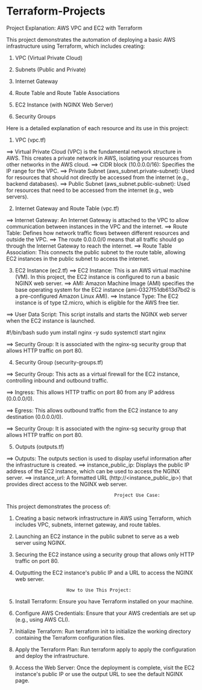 # Terraform-Projects

Project Explanation: AWS VPC and EC2 with Terraform

This project demonstrates the automation of deploying a basic AWS infrastructure using Terraform, which includes creating:

1) VPC (Virtual Private Cloud)
   
2) Subnets (Public and Private)

3) Internet Gateway

4) Route Table and Route Table Associations

5) EC2 Instance (with NGINX Web Server)

6) Security Groups

Here is a detailed explanation of each resource and its use in this project:

1. VPC (vpc.tf)

==> Virtual Private Cloud (VPC) is the fundamental network structure in AWS. This creates a private network in AWS, isolating your resources from other networks in the AWS cloud.
==> CIDR block (10.0.0.0/16): Specifies the IP range for the VPC.
==> Private Subnet (aws_subnet.private-subnet): Used for resources that should not directly be accessed from the internet (e.g., backend databases).
==> Public Subnet (aws_subnet.public-subnet): Used for resources that need to be accessed from the internet (e.g., web servers).

2. Internet Gateway and Route Table (vpc.tf)
   
==> Internet Gateway: An Internet Gateway is attached to the VPC to allow communication between instances in the VPC and the internet.
==> Route Table: Defines how network traffic flows between different resources and outside the VPC.
==> The route 0.0.0.0/0 means that all traffic should go through the Internet Gateway to reach the internet.
==> Route Table Association: This connects the public subnet to the route table, allowing EC2 instances in the public subnet to access the internet.

3. EC2 Instance (ec2.tf)
==> EC2 Instance: This is an AWS virtual machine (VM). In this project, the EC2 instance is configured to run a basic NGINX web server.
==> AMI: Amazon Machine Image (AMI) specifies the base operating system for the EC2 instance (ami-0327f51db613d7bd2 is a pre-configured Amazon Linux AMI).
==> Instance Type: The EC2 instance is of type t2.micro, which is eligible for the AWS free tier.

==> User Data Script: This script installs and starts the NGINX web server when the EC2 instance is launched.

#!/bin/bash
sudo yum install nginx -y
sudo systemctl start nginx

==> Security Group: It is associated with the nginx-sg security group that allows HTTP traffic on port 80.

4. Security Group (security-groups.tf)
   
==> Security Group: This acts as a virtual firewall for the EC2 instance, controlling inbound and outbound traffic.

==> Ingress: This allows HTTP traffic on port 80 from any IP address (0.0.0.0/0).

==> Egress: This allows outbound traffic from the EC2 instance to any destination (0.0.0.0/0).

==> Security Group: It is associated with the nginx-sg security group that allows HTTP traffic on port 80.

5. Outputs (outputs.tf)
   
==> Outputs: The outputs section is used to display useful information after the infrastructure is created.
==> instance_public_ip: Displays the public IP address of the EC2 instance, which can be used to access the NGINX server.
==> instance_url: A formatted URL (http://<instance_public_ip>) that provides direct access to the NGINX web server.


                                            Project Use Case:

This project demonstrates the process of:

1) Creating a basic network infrastructure in AWS using Terraform, which includes VPC, subnets, internet gateway, and route tables.
   
2) Launching an EC2 instance in the public subnet to serve as a web server using NGINX.
   
3) Securing the EC2 instance using a security group that allows only HTTP traffic on port 80.
   
4) Outputting the EC2 instance's public IP and a URL to access the NGINX web server.


                          How to Use This Project:
   
1) Install Terraform: Ensure you have Terraform installed on your machine.
   
2) Configure AWS Credentials: Ensure that your AWS credentials are set up (e.g., using AWS CLI).

3) Initialize Terraform: Run terraform init to initialize the working directory containing the Terraform configuration files.
  
4) Apply the Terraform Plan: Run terraform apply to apply the configuration and deploy the infrastructure.

5) Access the Web Server: Once the deployment is complete, visit the EC2 instance's public IP or use the output URL to see the default NGINX page.
